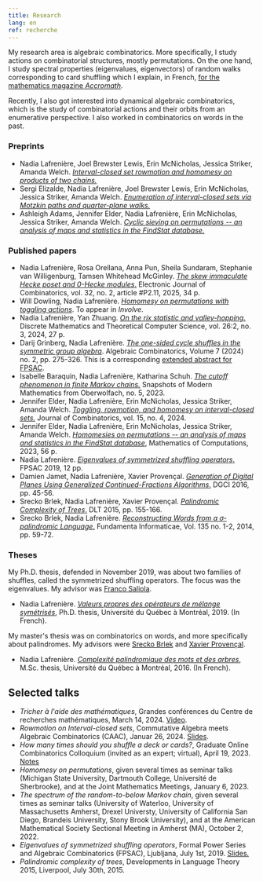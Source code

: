 ```yaml
---
title: Research
lang: en
ref: recherche
---
```


My research area is algebraic combinatorics. More specifically, I study actions on combinatorial structures, mostly permutations. On the one hand, I study spectral properties (eigenvalues, eigenvectors) of random walks corresponding to card shuffling which I explain, in French, [for the mathematics magazine _Accromath_](https://accromath.uqam.ca/2021/10/ordre-et-desordre-comment-y-arriver-rapidement/).

Recently, I also got interested into dynamical algebraic combinatorics, which is the study of combinatorial actions and their orbits from an enumerative perspective. I also worked in combinatorics on words in the past.

### Preprints  
- Nadia Lafrenière, Joel Brewster Lewis, Erin McNicholas, Jessica Striker, Amanda Welch. [_Interval-closed set rowmotion and homomesy on products of two chains._](https://arxiv.org/abs/2505.04000)
- Sergi Elizalde, Nadia Lafrenière, Joel Brewster Lewis, Erin McNicholas, Jessica Striker, Amanda Welch. [_Enumeration of interval-closed sets via Motzkin paths and quarter-plane walks._](https://arxiv.org/abs/2412.16368)
- Ashleigh Adams, Jennifer Elder, Nadia Lafrenière, Erin McNicholas, Jessica Striker, Amanda Welch. [_Cyclic sieving on permutations -- an analysis of maps and statistics in the FindStat database._](https://arxiv.org/abs/2402.16251)

### Published papers
 - Nadia Lafrenière, Rosa Orellana, Anna Pun, Sheila Sundaram, Stephanie van Willigenburg, Tamsen Whitehead McGinley. [_The skew immaculate Hecke poset and 0-Hecke modules_.](https://doi.org/10.37236/13350) Electronic Journal of Combinatorics, vol. 32, no. 2, article #P2.11, 2025, 34 p.
- Will Dowling, Nadia Lafrenière. [_Homomesy on permutations with toggling actions_](https://arxiv.org/abs/2312.02383). To appear in _Involve_.
- Nadia Lafrenière, Yan Zhuang. [_On the rix statistic and valley-hopping._](https://dmtcs.episciences.org/13136/pdf) Discrete Mathematics and Theoretical Computer Science, vol. 26:2, no. 3, 2024, 27 p.
- Darij Grinberg, Nadia Lafrenière. [_The one-sided cycle shuffles in the symmetric group algebra_](https://alco.centre-mersenne.org/articles/10.5802/alco.346/). Algebraic Combinatorics,  Volume 7 (2024) no. 2, pp. 275-326.  This is a corresponding [extended abstract for FPSAC](https://www.mat.univie.ac.at/~slc/wpapers/FPSAC2024/16.html).
- Isabelle Baraquin, Nadia Lafrenière, Katharina Schuh. [_The cutoff phenomenon in finite Markov chains._](https://publications.mfo.de/handle/mfo/4094) Snapshots of Modern Mathematics from Oberwolfach, no. 5, 2023.
- Jennifer Elder, Nadia Lafrenière, Erin McNicholas, Jessica Striker, Amanda Welch. [_Toggling, rowmotion, and homomesy on interval-closed sets._](ELMSW-ICS1.pdf) Journal of Combinatorics, vol. 15, no. 4, 2024.
- Jennifer Elder, Nadia Lafrenière, Erin McNicholas, Jessica Striker, Amanda Welch. [_Homomesies on permutations -- an analysis of maps and statistics in the FindStat database_](https://arxiv.org/abs/2206.13409), Mathematics of Computations, 2023, 56 p.
- Nadia Lafrenière. [_Eigenvalues of symmetrized shuffling operators_.](https://arxiv.org/abs/1811.07196) FPSAC 2019, 12 pp.
- Damien Jamet, Nadia Lafrenière, Xavier Provençal. [_Generation of Digital Planes Using Generalized Continued-Fractions Algorithms_.](JLP-DGCI2016.pdf) DGCI 2016, pp. 45-56.
- Srecko Brlek, Nadia Lafrenière, Xavier Provençal. [_Palindromic Complexity of Trees_.](https://arxiv.org/abs/1505.02695) DLT 2015, pp. 155-166.
- Srecko Brlek, Nadia Lafrenière. [_Reconstructing Words from a σ-palindromic Language_.](BL-sigma-pal.pdf) Fundamenta Informaticae, Vol.  135 no. 1-2, 2014, pp. 59-72.

### Theses
My Ph.D. thesis, defended in November 2019, was about two families of shuffles, called the symmetrized shuffling operators. The focus was the eigenvalues. My advisor was [Franco Saliola](https://saliola.github.io/).
- Nadia Lafrenière. [_Valeurs propres des opérateurs de mélange symétrisés_](these.pdf), Ph.D. thesis, Université du Québec à Montréal, 2019. (In French).

My master's thesis was on combinatorics on words, and more specifically about palindromes. My advisors were [Srecko Brlek](http://lacim.uqam.ca/~brlek/) and [Xavier Provençal](http://xprov.org/). 
- Nadia Lafrenière. [_Complexité palindromique des mots et des arbres_,](memoire.pdf) M.Sc. thesis, Université du Québec à Montréal, 2016. (In French).


## Selected talks
- _Tricher à l'aide des mathématiques_, Grandes conférences du Centre de recherches mathématiques, March 14, 2024. [Video](https://www.youtube.com/watch?v=B5qUY1nU8GY).
- _Rowmotion on Interval-closed sets_, Commutative Algebra meets Algebraic Combinatorics (CAAC), Januar 26, 2024. [Slides](Lafreniere_CAAC_ICS.pdf).
- _How many times should you shuffle a deck or cards?_, Graduate Online Combinatorics Colloquium (invited as an expert; virtual), April 19, 2023. [Notes](Lafreniere_GOCC.pdf)
- _Homomesy on permutations_, given several times as seminar talks (Michigan State University, Dartmouth College, Université de Sherbrooke), and at the Joint Mathematics Meetings, January 6, 2023.
- _The spectrum of the random-to-below Markov chain_, given several times as seminar talks (University of Waterloo, University of Massachusetts Amherst, Drexel Universty, University of California San Diego, Brandeis University, Stony Brook University), and at the American Mathematical Society Sectional Meeting in Amherst (MA), October 2, 2022.
- _Eigenvalues of symmetrized shuffling operators_, Formal Power Series and Algebraic Combinatorics (FPSAC), Ljubljana, July 1st, 2019. [Slides.](http://fpsac2019.fmf.uni-lj.si/resources/Slides/147slides.pdf)
- _Palindromic complexity of trees_, Developments in Language Theory 2015, Liverpool, July 30th, 2015.
